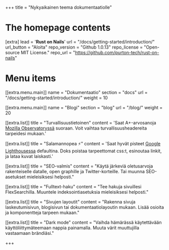 +++
title = "Nykyaikainen teema dokumentaatiolle"


# The homepage contents
[extra]
lead = '<b>Rust on Nails</b>'
url = "/docs/getting-started/introduction/"
url_button = "Aloita"
repo_version =  "Github 1.0.13"
repo_license = "Open-source MIT License."
repo_url = "https://github.com/purton-tech/rust-on-nails"

# Menu items
[[extra.menu.main]]
name = "Dokumentaatio"
section = "docs"
url = "/docs/getting-started/introduction/"
weight = 10

[[extra.menu.main]]
name = "Blogi"
section = "blog"
url = "/blog/"
weight = 20

[[extra.list]]
title = "Turvallisuustietoinen"
content = 'Saat A+-arvosanoja <a href="https://observatory.mozilla.org/analyze/adidoks.org">Mozilla Observatoryssä</a> suoraan. Voit vaihtaa turvallisuusheadereita tarpeidesi mukaan.'

[[extra.list]]
title = "Salamannopea ⚡️"
content = 'Saat hyvät pisteet <a href="https://googlechrome.github.io/lighthouse/viewer/?gist=7731347bb8ce999eff7428a8e763b637">Google Lighthousessa</a> defaultina. Doks poistaa tarpeettomat css:t, esinoutaa linkit, ja lataa kuvat laiskasti.'

[[extra.list]]
title = "SEO-valmis"
content = "Käytä järkeviä oletusarvoja rakenteiselle datalle, open graphille ja Twitter-korteille. Tai muunna SEO-asetukset mieleisiksesi helposti."

[[extra.list]]
title = "Fulltext-haku"
content = "Tee hakuja sivuillesi FlexSearchilla. Muuntele indeksointiasetuksia mieleisiksesi helposti."

[[extra.list]]
title = "Sivujen layoutit"
content = "Rakenna sivuja laskeutumisivun, blogisivun tai dokumentaatiolayoutin mukaan. Lisää osioita ja komponentteja tarpeen mukaan."

[[extra.list]]
title = "Dark mode"
content = "Vaihda hämärässä käytettävään käyttöliittymäteemaan nappia painamalla. Muuta värit muuttujilla vastaamaan brändiäsi."

+++
